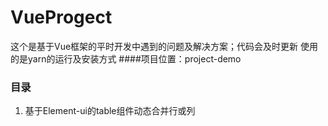 # VueProgect
这个是基于Vue框架的平时开发中遇到的问题及解决方案；代码会及时更新
使用的是yarn的运行及安装方式
####项目位置：project-demo

### 目录
   1. 基于Element-ui的table组件动态合并行或列
